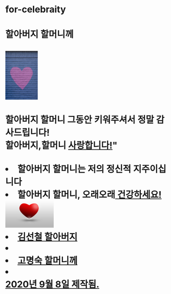 # for-celebraity
<!doctype html>
<html>
<h1> 할아버지 할머니께
  <meta charset="utf-8">
</h><br><br>
<img src="ddd.jpg"width="20%"><br><br>
  할아버지 할머니 그동안 키워주셔서 정말 감사드립니다!<br>
  <p1><strong>할아버지,할머니 <u>사랑합니다!</u></strong>"</p1><br><br>
  <p2><li>할아버지 할머니는 저의 정신적 지주이십니다</li></p2>
<li><strong>할아버지 할머니, 오래오래<u> 건강하세요!<strong></li>
  <img src="uuu.jpg"width="30%">
  <p3><li>김선철 할아버지<li></p3>
    <p4><li>고명숙 할머니께<li><br></p4>
      2020년 9월 8일 제작됨.

